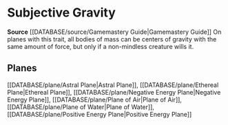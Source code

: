 ﻿---
id: '290'
name: Subjective Gravity
rarity: Common
source: '[[DATABASE/source/Gamemastery Guide|Gamemastery Guide]]'
trait:
- Subjective Gravity
type: Trait

---
# Subjective Gravity

**Source** [[DATABASE/source/Gamemastery Guide|Gamemastery Guide]]
On planes with this trait, all bodies of mass can be centers of gravity with the same amount of force, but only if a non-mindless creature wills it.

## Planes

[[DATABASE/plane/Astral Plane|Astral Plane]], [[DATABASE/plane/Ethereal Plane|Ethereal Plane]], [[DATABASE/plane/Negative Energy Plane|Negative Energy Plane]], [[DATABASE/plane/Plane of Air|Plane of Air]], [[DATABASE/plane/Plane of Water|Plane of Water]], [[DATABASE/plane/Positive Energy Plane|Positive Energy Plane]]